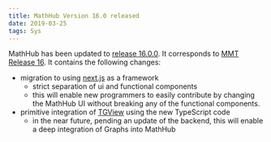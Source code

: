 ```yaml
---
title: MathHub Version 16.0 released
date: 2019-03-25
tags: Sys
---
```


MathHub has been updated to [release 16.0.0](https://github.com/MathHubInfo/Frontend/releases/tag/v16.0.0). 
It corresponds to [MMT Release 16](https://github.com/UniFormal/MMT/releases/tag/v16.0.0).
It contains the following changes: 

- migration to using [next.js](https://github.com/zeit/next.js) as a framework
  - strict separation of ui and functional components
  - this will enable new programmers to easily contribute by changing the MathHub UI without breaking any of the functional components. 
- primitive integration of [TGView](https://github.com/UniFormal/TGView) using the new TypeScript code
  - in the near future, pending an update of the backend, this will enable a deep integration of Graphs into MathHub
